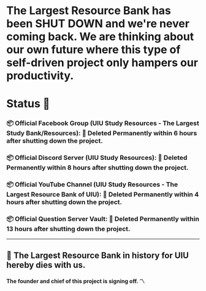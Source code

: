 # The Largest Resource Bank has been **SHUT DOWN** and we're never coming back. We are thinking about our own future where this type of self-driven project only hampers our productivity.

# Status 💫 <br>
### 📦 Official Facebook Group (UIU Study Resources - The Largest Study Bank/Resources): 🔴 Deleted Permanently within 6 hours after shutting down the project.
### 📦 Official Discord Server (UIU Study Resources): 🔴 Deleted Permanently within 8 hours after shutting down the project.
### 📦 Official YouTube Channel (UIU Study Resources - The Largest Resource Bank of UIU): 🔴 Deleted Permanently within 4 hours after shutting down the project.
### 📦 Official Question Server Vault: 🔴 Deleted Permanently within 13 hours after shutting down the project.


---------

## 🤝 The Largest Resource Bank in history for UIU hereby dies with us.


#### The founder and chief of this project is signing off. 〽
